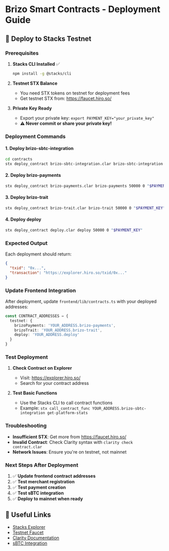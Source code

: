 # Brizo Smart Contracts - Deployment Guide

## 🚀 **Deploy to Stacks Testnet**

### **Prerequisites**

1. **Stacks CLI Installed** ✅
   ```bash
   npm install -g @stacks/cli
   ```

2. **Testnet STX Balance** 
   - You need STX tokens on testnet for deployment fees
   - Get testnet STX from: https://faucet.hiro.so/

3. **Private Key Ready**
   - Export your private key: `export PAYMENT_KEY="your_private_key"`
   - **⚠️ Never commit or share your private key!**

### **Deployment Commands**

#### **1. Deploy brizo-sbtc-integration**
```bash
cd contracts
stx deploy_contract brizo-sbtc-integration.clar brizo-sbtc-integration 50000 0 "$PAYMENT_KEY"
```

#### **2. Deploy brizo-payments**
```bash
stx deploy_contract brizo-payments.clar brizo-payments 50000 0 "$PAYMENT_KEY"
```

#### **3. Deploy brizo-trait**
```bash
stx deploy_contract brizo-trait.clar brizo-trait 50000 0 "$PAYMENT_KEY"
```

#### **4. Deploy deploy**
```bash
stx deploy_contract deploy.clar deploy 50000 0 "$PAYMENT_KEY"
```

### **Expected Output**

Each deployment should return:
```json
{
  "txid": "0x...",
  "transaction": "https://explorer.hiro.so/txid/0x..."
}
```

### **Update Frontend Integration**

After deployment, update `frontend/lib/contracts.ts` with your deployed addresses:

```typescript
const CONTRACT_ADDRESSES = {
  testnet: {
    brizoPayments: 'YOUR_ADDRESS.brizo-payments',
    brizoTrait: 'YOUR_ADDRESS.brizo-trait',
    deploy: 'YOUR_ADDRESS.deploy'
  }
}
```

### **Test Deployment**

1. **Check Contract on Explorer**
   - Visit: https://explorer.hiro.so/
   - Search for your contract address

2. **Test Basic Functions**
   - Use the Stacks CLI to call contract functions
   - Example: `stx call_contract_func YOUR_ADDRESS.brizo-sbtc-integration get-platform-stats`

### **Troubleshooting**

- **Insufficient STX**: Get more from https://faucet.hiro.so/
- **Invalid Contract**: Check Clarity syntax with `clarity check contract.clar`
- **Network Issues**: Ensure you're on testnet, not mainnet

### **Next Steps After Deployment**

1. ✅ **Update frontend contract addresses**
2. ✅ **Test merchant registration**
3. ✅ **Test payment creation**
4. ✅ **Test sBTC integration**
5. ✅ **Deploy to mainnet when ready**

## 🔗 **Useful Links**

- [Stacks Explorer](https://explorer.hiro.so/)
- [Testnet Faucet](https://faucet.hiro.so/)
- [Clarity Documentation](https://docs.stacks.co/write-smart-contracts/)
- [sBTC Integration](https://docs.hiro.so/en/tools/clarinet/sbtc-integration)

